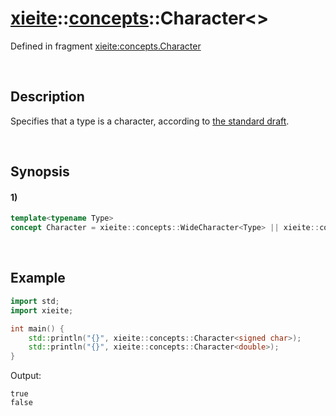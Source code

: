# [xieite](../../xieite.md)\:\:[concepts](../../concepts.md)\:\:Character\<\>
Defined in fragment [xieite:concepts.Character](../../../src/concepts/character.cpp)

&nbsp;

## Description
Specifies that a type is a character, according to [the standard draft](https://eel.is/c++draft/basic.fundamental#11).

&nbsp;

## Synopsis
#### 1)
```cpp
template<typename Type>
concept Character = xieite::concepts::WideCharacter<Type> || xieite::concepts::SameAsAny<std::remove_cv_t<Type>, char, char8_t>;
```

&nbsp;

## Example
```cpp
import std;
import xieite;

int main() {
    std::println("{}", xieite::concepts::Character<signed char>);
    std::println("{}", xieite::concepts::Character<double>);
}
```
Output:
```
true
false
```
